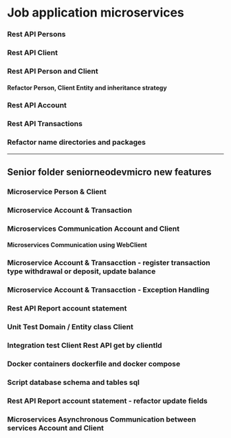 # Job application microservices
### Rest API Persons
### Rest API Client
### Rest API Person and Client
#### Refactor Person, Client Entity and inheritance strategy
### Rest API Account
### Rest API Transactions
### Refactor name directories and packages
-----------------------------------------------------------------------
## Senior folder seniorneodevmicro new features
### Microservice Person & Client
### Microservice Account & Transaction
### Microservices Communication Account and Client
#### Microservices Communication using WebClient
### Microservice Account & Transacction - register transaction type withdrawal or deposit, update balance
### Microservice Account & Transacction - Exception Handling 
### Rest API Report account statement
### Unit Test Domain / Entity class Client
### Integration test Client Rest API get by clientId
### Docker containers dockerfile and docker compose
### Script database schema and tables sql
### Rest API Report account statement - refactor update fields
### Microservices Asynchronous Communication between services Account and Client
